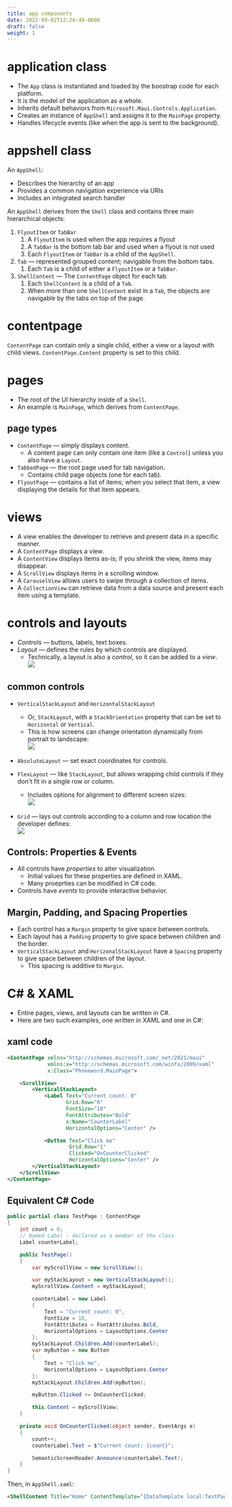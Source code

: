 ```yaml
---
title: app components
date: 2022-09-02T12:24:49-0600
draft: false
weight: 1
---
```


# application class
- The `App` class is instantiated and loaded by the boostrap code for each platform.
- It is the model of the application as a whole.
- Inherits default behaviors from `Microsoft.Maui.Controls.Application`.
- Creates an instance of `AppShell` and assigns it to the `MainPage` property.
- Handles lifecycle events (like when the app is sent to the background).

# appshell class
An `AppShell`:
- Describes the hierarchy of an app
- Provides a common navigation experience via URIs
- Includes an integrated search handler

An `AppShell` derives from the `Shell` class and contains three main hierarchical objects:
1.  `FlyoutItem` or `TabBar`
    1.  A `FlyoutItem` is used when the app requires a flyout
    2.  A `TabBar` is the bottom tab bar and used when a flyout is not used
    3.  Each `FlyoutItem` or `TabBar` is a child of the `AppShell`.
2.  `Tab` — represented grouped content; navigable from the bottom tabs.
    1.  Each `Tab` is a child of either a `FlyoutItem` or a `TabBar`.
3.  `ShellContent` — The `ContentPage` object for each tab
    1.  Each `ShellContent` is a child of a `Tab`.
    2.  When more than one `ShellContent` exist in a `Tab`, the objects are navigable by the tabs on top of the page.

# contentpage
`ContentPage` can contain only a single child, either a view or a layout with child views. `ContentPage.Content` property is set to this child.

# pages
- The root of the UI hierarchy inside of a `Shell`.
- An example is `MainPage`, which derives from `ContentPage`.

## page types
- `ContentPage` — simply displays content.
  - A content page can only contain one item (like a `Control`) unless you also have a `Layout`.
- `TabbedPage` — the root page used for tab navigation.
  - Contains child page objects (one for each tab).
- `FlyoutPage` — contains a list of items; when you select that item, a view displaying the details for that item appears.

# views
- A view enables the developer to retrieve and present data in a specific manner.
- A `ContentPage` displays a view.
- A `ContentView` displays items as-is; if you shrink the view, items may disappear.
- A `ScrollView` displays items in a scrolling window.
- A `CarouselView` allows users to swipe through a collection of items.
- A `CollectionView` can retrieve data from a data source and present each item using a template.

# controls and layouts
- *Controls* — buttons, labels, text boxes.
- *Layout* — defines the rules by which controls are displayed.
  - Technically, a layout is also a *control*, so it can be added to a *view*.  
![](./components-1.png)


## common controls
- `VerticalStackLayout` and `HorizontalStackLayout`
  - Or, `StackLayout`, with a `StackOrientation` property that can be set to `Horizontal` or `Vertical`.
  - This is how screens can change orientation dynamically from portrait to landscape:  
![](./components-2.png)

- `AbsoluteLayout` — set exact coordinates for controls.
- `FlexLayout` — like `StackLayout`, but allows wrapping child controls if they don't fit in a single row or column.
  - Includes options for alignment to different screen sizes:  
![](./components-3.png)
- `Grid` — lays out controls according to a column and row location the developer defines:  
![](./components-4.png)

## Controls: Properties & Events
- All controls have *properties* to alter visualization.
  - Initial values for these properties are defined in XAML.
  - Many proeprties can be modified in C# code.
- Controls have *events* to provide interactive behavior.

## Margin, Padding, and Spacing Properties
- Each control has a `Margin` property to give space between controls.
- Each layout has a `Padding` property to give space between children and the border.
- `VerticalStackLayout` and `HorizonalStackLayout` have a `Spacing` property to give space between children of the layout.
  - This spacing is additive to `Margin`.

# C# & XAML
- Entire pages, views, and layouts can be written in C#.
- Here are two such examples, one written in XAML and one in C#:
## xaml code
```xml
<ContentPage xmlns="http://schemas.microsoft.com/_net/2021/maui"
             xmlns:x="http://schemas.microsoft.com/winfx/2009/xaml"
             x:Class="Phoneword.MainPage">

    <ScrollView>
        <VerticalStackLayout>
            <Label Text="Current count: 0"
                   Grid.Row="0"
                   FontSize="18"
                   FontAttributes="Bold"
                   x:Name="CounterLabel"
                   HorizontalOptions="Center" />

            <Button Text="Click me"
                    Grid.Row="1"
                    Clicked="OnCounterClicked"
                    HorizontalOptions="Center" />
        </VerticalStackLayout>
    </ScrollView>
</ContentPage>
```

## Equivalent C# Code
```cs
public partial class TestPage : ContentPage
{
    int count = 0;
    // Named Label - declared as a member of the class
    Label counterLabel;

    public TestPage()
    {
        var myScrollView = new ScrollView();

        var myStackLayout = new VerticalStackLayout();
        myScrollView.Content = myStackLayout;

        counterLabel = new Label
        {
            Text = "Current count: 0",
            FontSize = 18,
            FontAttributes = FontAttributes.Bold,
            HorizontalOptions = LayoutOptions.Center
        };
        myStackLayout.Children.Add(counterLabel);
        var myButton = new Button
        {
            Text = "Click me",
            HorizontalOptions = LayoutOptions.Center
        };
        myStackLayout.Children.Add(myButton);

        myButton.Clicked += OnCounterClicked;

        this.Content = myScrollView;
    }

    private void OnCounterClicked(object sender, EventArgs e)
    {
        count++;
        counterLabel.Text = $"Current count: {count}";

        SemanticScreenReader.Announce(counterLabel.Text);
    }
}
```
Then, in `AppShell.xaml`:
```xml
<ShellContent Title="Home" ContentTemplate="{DataTemplate local:TestPage}" Route="TestPage" />
```

